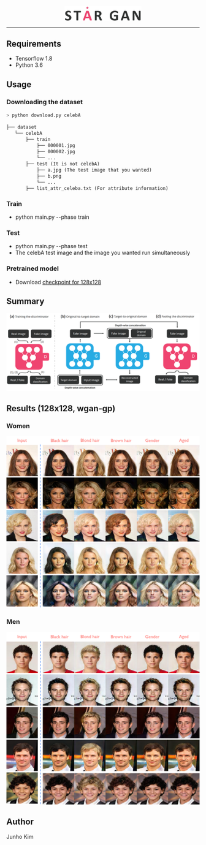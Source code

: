 <p align="center"><img width="40%" src="./assests/logo.jpg" /></p>

--------------------------------------------------------------------------------
## Requirements
* Tensorflow 1.8
* Python 3.6

## Usage
### Downloading the dataset
```python
> python download.py celebA
```

```
├── dataset
   └── celebA
       ├── train
           ├── 000001.jpg 
           ├── 000002.jpg
           └── ...
       ├── test (It is not celebA)
           ├── a.jpg (The test image that you wanted)
           ├── b.png
           └── ...
       ├── list_attr_celeba.txt (For attribute information) 
```

### Train
* python main.py --phase train

### Test
* python main.py --phase test 
* The celebA test image and the image you wanted run simultaneously

### Pretrained model
* Download [checkpoint for 128x128](https://drive.google.com/open?id=1ezwtU1O_rxgNXgJaHcAynVX8KjMt0Ua-)

## Summary
![overview](./assests/overview.PNG)

## Results (128x128, wgan-gp)
### Women
![women](./assests/women.png)

### Men
![men](./assests/men.png)

## Author
Junho Kim
